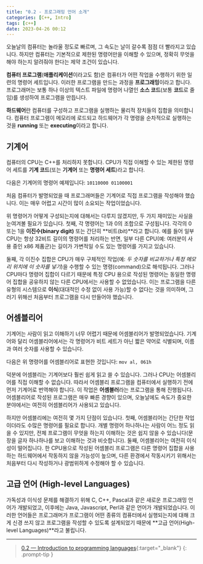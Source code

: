 ```yaml
---
title: "0.2 - 프로그래밍 언어 소개"
categories: [C++, Intro]
tags: [c++]
date: 2023-04-26 00:12
---
```


오늘날의 컴퓨터는 놀라울 정도로 빠르며, 그 속도는 날이 갈수록 점점 더 빨라지고 있습니다. 하지만 컴퓨터는 기본적으로 제한된 명령어만을 이해할 수 있으며, 정확히 무엇을 해야 하는지 알려줘야 한다는 제약 조건이 있습니다.

**컴퓨터 프로그램**(**애플리케이션**이라고도 함)은 컴퓨터가 어떤 작업을 수행하기 위한 일련의 명령어 세트입니다. 이러한 프로그램을 만드는 과정을 **프로그래밍**이라고 합니다. 프로그래머는 보통 하나 이상의 텍스트 파일에 명령어 나열인 **소스 코드**(보통 **코드**로 줄임)를 생성하여 프로그램을 만듭니다.

**하드웨어**란 컴퓨터를 구성하고 프로그램을 실행하는 물리적 장치들의 집합을 의미합니다. 컴퓨터 프로그램이 메모리에 로드되고 하드웨어가 각 명령을 순차적으로 실행하는 것을 **running** 또는 **executing**이라고 합니다.

## 기계어

컴퓨터의 CPU는 C++를 처리하지 못합니다. CPU가 직접 이해할 수 있는 제한된 명령어 세트를 **기계 코드**(또는 **기계어** 또는 **명령어 세트**)라고 합니다.

다음은 기계어의 명령어 예제입니다: `10110000 01100001`

처음 컴퓨터가 발명되었을 때 프로그래머들은 기계어로 직접 프로그램을 작성해야 했습니다. 이는 매우 어렵고 시간이 많이 소요되는 작업이었습니다.

위 명령어가 어떻게 구성되는지에 대해서는 다루지 않겠지만, 두 가지 재미있는 사실을 눈여겨볼 필요가 있습니다. 첫째, 각 명령어는 1과 0의 조합으로 구성됩니다. 각각의 0 또는 1을 **이진수(binary digit)** 또는 간단히 **비트(bit)**라고 합니다. 예를 들어 일부 CPU는 항상 32비트 길이의 명령어를 처리하는 반면, 일부 다른 CPU(예: 여러분이 사용 중인 x86 제품군)는 길이가 가변적일 수도 있는 명령어를 가지고 있습니다.

둘째, 각 이진수 집합은 CPU가 매우 구체적인 작업(예: _두 숫자를 비교하거나_ _특정 메모리 위치에 이 숫자를 넣기_)을 수행할 수 있는 명령(command)으로 해석됩니다. 그러나 CPU마다 명령어 집합이 다르기 때문에 특정 CPU 용으로 작성된 명령어는 동일한 명령어 집합을 공유하지 않는 다른 CPU에서는 사용할 수 없었습니다. 이는 프로그램을 다른 유형의 시스템으로 **이식**(대대적인 수정 없이 사용 가능)할 수 없다는 것을 의미하며, 그러기 위해선 처음부터 프로그램을 다시 만들어야 했습니다.

## 어셈블리어

기계어는 사람이 읽고 이해하기 너무 어렵기 때문에 어셈블리어가 발명되었습니다. 기계어와 달리 어셈블리어에서는 각 명령어가 비트 세트가 아닌 짧은 약어로 식별되며, 이름과 여러 숫자를 사용할 수 있습니다.

다음은 위 명령어를 어셈블리어로 표현한 것입니다: `mov al, 061h`

덕분에 어셈블리는 기계어보다 훨씬 쉽게 읽고 쓸 수 있습니다. 그러나 CPU는 어셈블리어를 직접 이해할 수 없습니다. 따라서 어셈블리 프로그램을 컴퓨터에서 실행하기 전에 먼저 기계어로 번역해야 합니다. 이 작업은 **어셈블러**라는 프로그램을 통해 진행됩니다. 어셈블리어로 작성된 프로그램은 매우 빠른 경향이 있으며, 오늘날에도 속도가 중요한 분야에서는 여전히 어셈블리어가 사용되고 있습니다.

하지만 어셈블리에는 여전히 몇 가지 단점이 있습니다. 첫째, 어셈블리어는 간단한 작업이더라도 수많은 명령어를 필요로 합니다. 개별 명령어 하나하나는 사람이 어느 정도 읽을 수 있지만, 전체 프로그램이 무엇을 하는지 이해하는 것은 쉽지 않을 수 있습니다(문장을 글자 하나하나를 보고 이해하는 것과 비슷합니다). 둘째, 어셈블리어는 여전히 이식성이 떨어집니다. 한 CPU용으로 작성된 어셈블리 프로그램은 다른 명령어 집합을 사용하는 하드웨어에서 작동하지 않을 가능성이 높으며, 다른 환경에서 작동시키기 위해서는 처음부터 다시 작성하거나 광범위하게 수정해야 할 수 있습니다.

## 고급 언어 (High-level Languages)

가독성과 이식성 문제를 해결하기 위해 C, C++, Pascal과 같은 새로운 프로그래밍 언어가 개발되었고, 이후에는 Java, Javascript, Perl과 같은 언어가 개발되었습니다. 이러한 언어들은 프로그래머가 프로그램이 어떤 종류의 컴퓨터에서 실행되는지에 대해 크게 신경 쓰지 않고 프로그램을 작성할 수 있도록 설계되었기 때문에 **고급 언어(High-level Languages)**라고 불립니다.



---

>[0.2 — Introduction to programming languages](https://www.learncpp.com/cpp-tutorial/introduction-to-programming-languages/){:target="_blank"}
{: .prompt-tip }
